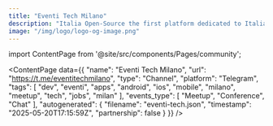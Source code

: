```yaml
---
title: "Eventi Tech Milano"
description: "Italia Open-Source the first platform dedicated to Italian open-source world."
image: "/img/logo/logo-og-image.png"
---
```

import ContentPage from '@site/src/components/Pages/community';

<ContentPage
    data={{
  "name": "Eventi Tech Milano",
  "url": "https://t.me/eventitechmilano",
  "type": "Channel",
  "platform": "Telegram",
  "tags": [
    "dev",
    "eventi",
    "apps",
    "android",
    "ios",
    "mobile",
    "milano",
    "meetup",
    "tech",
    "jobs",
    "milan"
  ],
  "events_type": [
    "Meetup",
    "Conference",
    "Chat"
  ],
  "autogenerated": {
    "filename": "eventi-tech.json",
    "timestamp": "2025-05-20T17:15:59Z",
    "partnership": false
  }
}}
/>
